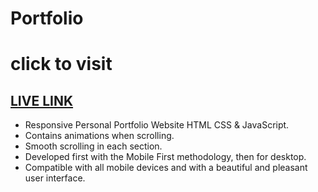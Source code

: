 # Portfolio 
# click to visit 
## [LIVE LINK](https://julik0902.github.io/juli_portfolio/)

- Responsive Personal Portfolio Website HTML CSS & JavaScript.
- Contains animations when scrolling.
- Smooth scrolling in each section.
- Developed first with the Mobile First methodology, then for desktop.
- Compatible with all mobile devices and with a beautiful and pleasant user interface.





